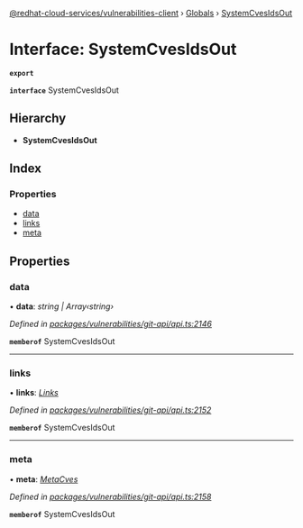 [@redhat-cloud-services/vulnerabilities-client](../README.md) › [Globals](../globals.md) › [SystemCvesIdsOut](systemcvesidsout.md)

# Interface: SystemCvesIdsOut

**`export`** 

**`interface`** SystemCvesIdsOut

## Hierarchy

* **SystemCvesIdsOut**

## Index

### Properties

* [data](systemcvesidsout.md#data)
* [links](systemcvesidsout.md#links)
* [meta](systemcvesidsout.md#meta)

## Properties

###  data

• **data**: *string | Array‹string›*

*Defined in [packages/vulnerabilities/git-api/api.ts:2146](https://github.com/RedHatInsights/javascript-clients/blob/master/packages/vulnerabilities/git-api/api.ts#L2146)*

**`memberof`** SystemCvesIdsOut

___

###  links

• **links**: *[Links](links.md)*

*Defined in [packages/vulnerabilities/git-api/api.ts:2152](https://github.com/RedHatInsights/javascript-clients/blob/master/packages/vulnerabilities/git-api/api.ts#L2152)*

**`memberof`** SystemCvesIdsOut

___

###  meta

• **meta**: *[MetaCves](metacves.md)*

*Defined in [packages/vulnerabilities/git-api/api.ts:2158](https://github.com/RedHatInsights/javascript-clients/blob/master/packages/vulnerabilities/git-api/api.ts#L2158)*

**`memberof`** SystemCvesIdsOut
